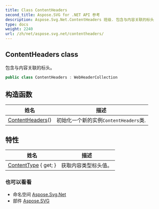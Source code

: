 ```yaml
---
title: Class ContentHeaders
second_title: Aspose.SVG for .NET API 参考
description: Aspose.Svg.Net.ContentHeaders 班级. 包含与内容关联的标头
type: docs
weight: 2240
url: /zh/net/aspose.svg.net/contentheaders/
---
```

## ContentHeaders class

包含与内容关联的标头。

```csharp
public class ContentHeaders : WebHeaderCollection
```

## 构造函数

| 姓名 | 描述 |
| --- | --- |
| [ContentHeaders](contentheaders/)() | 初始化一个新的实例`ContentHeaders`类. |

## 特性

| 姓名 | 描述 |
| --- | --- |
| [ContentType](../../aspose.svg.net/contentheaders/contenttype/) { get; } | 获取内容类型标头值。 |

### 也可以看看

* 命名空间 [Aspose.Svg.Net](../../aspose.svg.net/)
* 部件 [Aspose.SVG](../../)



